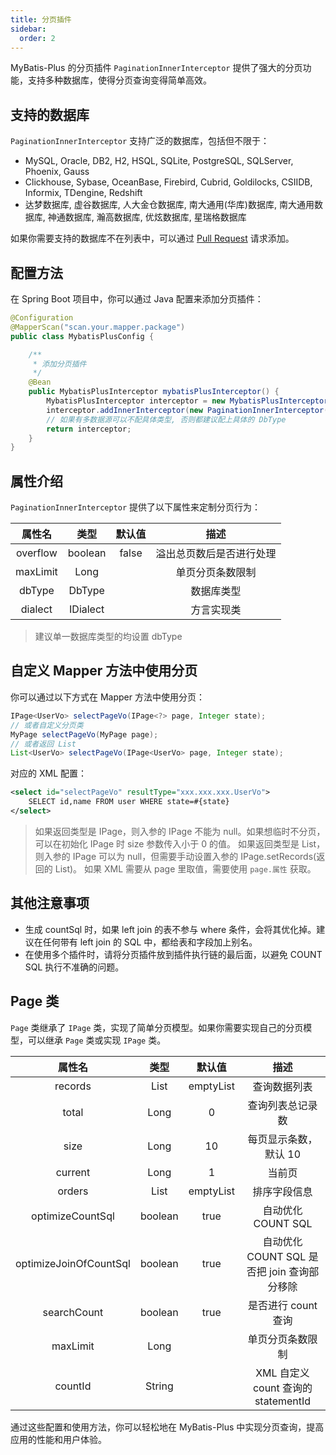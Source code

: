 ```yaml
---
title: 分页插件
sidebar:
  order: 2
---
```


MyBatis-Plus 的分页插件 `PaginationInnerInterceptor` 提供了强大的分页功能，支持多种数据库，使得分页查询变得简单高效。

## 支持的数据库

`PaginationInnerInterceptor` 支持广泛的数据库，包括但不限于：

- MySQL, Oracle, DB2, H2, HSQL, SQLite, PostgreSQL, SQLServer, Phoenix, Gauss
- Clickhouse, Sybase, OceanBase, Firebird, Cubrid, Goldilocks, CSIIDB, Informix, TDengine, Redshift
- 达梦数据库, 虚谷数据库, 人大金仓数据库, 南大通用(华库)数据库, 南大通用数据库, 神通数据库, 瀚高数据库, 优炫数据库, 星瑞格数据库

如果你需要支持的数据库不在列表中，可以通过 [Pull Request](https://github.com/baomidou/mybatis-plus/pull/1550/files) 请求添加。

## 配置方法

在 Spring Boot 项目中，你可以通过 Java 配置来添加分页插件：

```java
@Configuration
@MapperScan("scan.your.mapper.package")
public class MybatisPlusConfig {

    /**
     * 添加分页插件
     */
    @Bean
    public MybatisPlusInterceptor mybatisPlusInterceptor() {
        MybatisPlusInterceptor interceptor = new MybatisPlusInterceptor();
        interceptor.addInnerInterceptor(new PaginationInnerInterceptor(DbType.MYSQL)); // 如果配置多个插件, 切记分页最后添加
        // 如果有多数据源可以不配具体类型, 否则都建议配上具体的 DbType
        return interceptor;
    }
}
```

## 属性介绍

`PaginationInnerInterceptor` 提供了以下属性来定制分页行为：

| 属性名 | 类型 | 默认值 | 描述 |
| :-: | :-: | :-: | :-: |
| overflow | boolean | false | 溢出总页数后是否进行处理 |
| maxLimit | Long |  | 单页分页条数限制 |
| dbType | DbType |  | 数据库类型 |
| dialect | IDialect |  | 方言实现类 |

> 建议单一数据库类型的均设置 dbType

## 自定义 Mapper 方法中使用分页

你可以通过以下方式在 Mapper 方法中使用分页：

```java
IPage<UserVo> selectPageVo(IPage<?> page, Integer state);
// 或者自定义分页类
MyPage selectPageVo(MyPage page);
// 或者返回 List
List<UserVo> selectPageVo(IPage<UserVo> page, Integer state);
```

对应的 XML 配置：

```xml
<select id="selectPageVo" resultType="xxx.xxx.xxx.UserVo">
    SELECT id,name FROM user WHERE state=#{state}
</select>
```

> 如果返回类型是 IPage，则入参的 IPage 不能为 null。如果想临时不分页，可以在初始化 IPage 时 size 参数传入小于 0 的值。
> 如果返回类型是 List，则入参的 IPage 可以为 null，但需要手动设置入参的 IPage.setRecords(返回的 List)。
> 如果 XML 需要从 page 里取值，需要使用 `page.属性` 获取。

## 其他注意事项

- 生成 countSql 时，如果 left join 的表不参与 where 条件，会将其优化掉。建议在任何带有 left join 的 SQL 中，都给表和字段加上别名。
- 在使用多个插件时，请将分页插件放到插件执行链的最后面，以避免 COUNT SQL 执行不准确的问题。

## Page 类

`Page` 类继承了 `IPage` 类，实现了简单分页模型。如果你需要实现自己的分页模型，可以继承 `Page` 类或实现 `IPage` 类。

| 属性名 | 类型 | 默认值 | 描述 |
| :-: | :-: | :-: | :-: |
| records | List<T> | emptyList | 查询数据列表 |
| total | Long | 0 | 查询列表总记录数 |
| size | Long | 10 | 每页显示条数，默认 10 |
| current | Long | 1 | 当前页 |
| orders | List<OrderItem> | emptyList | 排序字段信息 |
| optimizeCountSql | boolean | true | 自动优化 COUNT SQL |
| optimizeJoinOfCountSql | boolean | true | 自动优化 COUNT SQL 是否把 join 查询部分移除 |
| searchCount | boolean | true | 是否进行 count 查询 |
| maxLimit | Long |  | 单页分页条数限制 |
| countId | String | | XML 自定义 count 查询的 statementId |

通过这些配置和使用方法，你可以轻松地在 MyBatis-Plus 中实现分页查询，提高应用的性能和用户体验。
